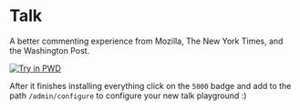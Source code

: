 # Talk
A better commenting experience from Mozilla, The New York Times, and the Washington Post.

[![Try in PWD](https://cdn.rawgit.com/play-with-docker/stacks/cff22438/assets/images/button.png)](http://play-with-docker.com?stack=https://raw.githubusercontent.com/play-with-docker/stacks/master/coralproject/talk/stack.yml&stack_name=talk)

After it finishes installing everything click on the `5000` badge and add to the path `/admin/configure` to configure your new talk playground :)
